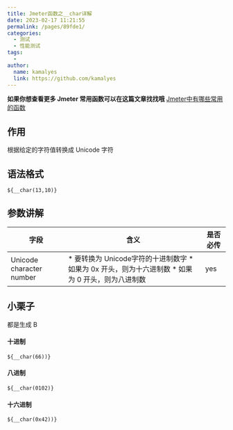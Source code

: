 ```yaml
---
title: Jmeter函数之__char详解
date: 2023-02-17 11:21:55
permalink: /pages/89fde1/
categories:
  - 测试
  - 性能测试
tags:
  - 
author: 
  name: kamalyes
  link: https://github.com/kamalyes
---
```

**如果你想查看更多 Jmeter 常用函数可以在这篇文章找找哦**
[Jmeter中有哪些常用的函数](./01.Jmeter中有哪些常用的函数.md)

作用
--

根据给定的字符值转换成 Unicode 字符

语法格式
----

```
${__char(13,10)}
```

参数讲解
----

| 字段 | 含义 | 是否必传 |
| --- | --- | --- |
| Unicode character number | *   要转换为 Unicode字符的十进制数字 *   如果为 0x 开头，则为十六进制数 *   如果为 0 开头，则为八进制数 | yes

小栗子
---

都是生成 B

#### 十进制

```
${__char(66))}
```

#### 八进制

```
${__char(0102)}
```

#### 十六进制

```
${__char(0x42))}
```
